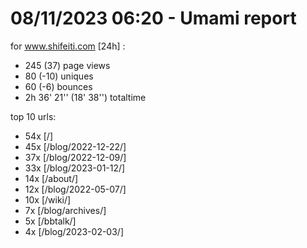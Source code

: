 # 08/11/2023 06:20 - Umami report
for www.shifeiti.com [24h] :

 - 245 (37) page views
 - 80 (-10) uniques
 - 60 (-6) bounces
 - 2h 36' 21'' (18' 38'') totaltime


top 10 urls:
 - 54x [/]
 - 45x [/blog/2022-12-22/]
 - 37x [/blog/2022-12-09/]
 - 33x [/blog/2023-01-12/]
 - 14x [/about/]
 - 12x [/blog/2022-05-07/]
 - 10x [/wiki/]
 - 7x [/blog/archives/]
 - 5x [/bbtalk/]
 - 4x [/blog/2023-02-03/]


